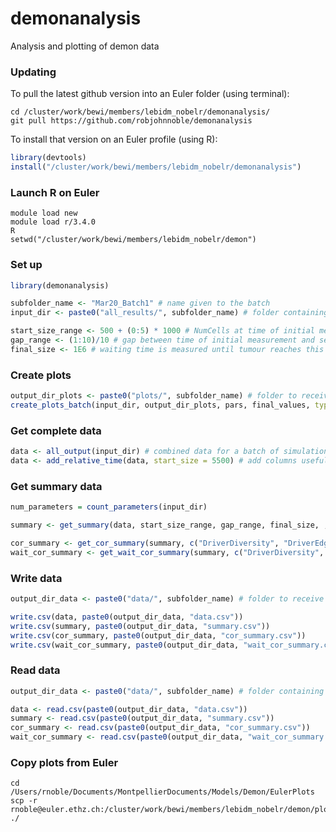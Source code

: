 demonanalysis
========

Analysis and plotting of demon data

### Updating

To pull the latest github version into an Euler folder (using terminal):

```
cd /cluster/work/bewi/members/lebidm_nobelr/demonanalysis/
git pull https://github.com/robjohnnoble/demonanalysis
```

To install that version on an Euler profile (using R):

``` r
library(devtools)
install("/cluster/work/bewi/members/lebidm_nobelr/demonanalysis")
```

### Launch R on Euler

```
module load new
module load r/3.4.0
R
setwd("/cluster/work/bewi/members/lebidm_nobelr/demon")
```

### Set up

``` r
library(demonanalysis)

subfolder_name <- "Mar20_Batch1" # name given to the batch
input_dir <- paste0("all_results/", subfolder_name) # folder containing results of the batch

start_size_range <- 500 + (0:5) * 1000 # NumCells at time of initial measurement for forecasting
gap_range <- (1:10)/10 # gap between time of initial measurement and second measurement
final_size <- 1E6 # waiting time is measured until tumour reaches this NumCells value
```

### Create plots

``` r
output_dir_plots <- paste0("plots/", subfolder_name) # folder to receive image files
create_plots_batch(input_dir, output_dir_plots, pars, final_values, type = "chart") # create plots
```

### Get complete data

``` r
data <- all_output(input_dir) # combined data for a batch of simulations
data <- add_relative_time(data, start_size = 5500) # add columns useful for plotting trajectories
```

### Get summary data

``` r
num_parameters = count_parameters(input_dir)

summary <- get_summary(data, start_size_range, gap_range, final_size, , num_parameters = num_parameters) # summary data for each simulation, for each combination of gap and final_size

cor_summary <- get_cor_summary(summary, c("DriverDiversity", "DriverEdgeDiversity"), num_parameters = num_parameters, min_count = 5) # summary dataframe of correlations with "outcome"
wait_cor_summary <- get_wait_cor_summary(summary, c("DriverDiversity", "DriverEdgeDiversity"), num_parameters = num_parameters, min_count = 5) # summary dataframe of correlations with "waiting_time"
```

### Write data

``` r
output_dir_data <- paste0("data/", subfolder_name) # folder to receive data files

write.csv(data, paste0(output_dir_data, "data.csv"))
write.csv(summary, paste0(output_dir_data, "summary.csv"))
write.csv(cor_summary, paste0(output_dir_data, "cor_summary.csv"))
write.csv(wait_cor_summary, paste0(output_dir_data, "wait_cor_summary.csv"))
```

### Read data

``` r
output_dir_data <- paste0("data/", subfolder_name) # folder containing data files

data <- read.csv(paste0(output_dir_data, "data.csv"))
summary <- read.csv(paste0(output_dir_data, "summary.csv"))
cor_summary <- read.csv(paste0(output_dir_data, "cor_summary.csv"))
wait_cor_summary <- read.csv(paste0(output_dir_data, "wait_cor_summary.csv"))
```

### Copy plots from Euler

```
cd /Users/rnoble/Documents/MontpellierDocuments/Models/Demon/EulerPlots
scp -r rnoble@euler.ethz.ch:/cluster/work/bewi/members/lebidm_nobelr/demon/plots/* ./
```



